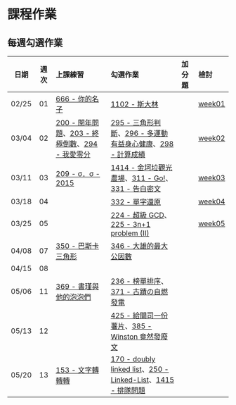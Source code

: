 # 課程作業

## 每週勾選作業

|  日期   |  週次  | 上課練習                                     | 勾選作業                                     | 加分題  | 檢討               |
| :---: | :--: | :--------------------------------------- | :--------------------------------------- | :--- | :--------------- |
| 02/25 |  01  | [666 - 你的名子][]                           | [1102 - 斯大林][]                           |      | [week01][week01] |
| 03/04 |  02  | [200 - 閏年問題][]、[203 - 終極倒數][]、[294 - 我愛零分][] | [295 - 三角形判斷][]、[296 - 多運動有益身心健康][]、[298 - 計算成績][] |      | [week02][week02] |
| 03/11 |  03  | [209 - σ．σ - 2015][]                     | [1414 - 金坷垃觀光農場][]、[311 - Go!][]、[331 - 告白密文][] |      | [week03][week03] |
| 03/18 |  04  |                                          | [332 - 單字還原][]                           |      | [week04][week04] |
| 03/25 |  05  |                                          | [224 - 超級 GCD][]、[225 - 3n+1 problem (II)][] |      | [week05][week05] |
| 04/08 |  07  | [350 - 巴斯卡三角形][] | [346 - 大雄的最大公因數][]                   |      |                  |
| 04/15 |  08  |                                          |                        |      |                 |
| 05/06 |  11  | [369 - 書瑾與他的泡泡們][] | [236 - 榜單排序][]、[371 - 古蹟の自燃發電][]  |      |              |
| 05/13 |  12  |  | [425 - 給開司一份薯片][]、[385 - Winston 竟然發廢文][]  |      |              |
| 05/20 |  13  | [153 - 文字轉轉轉][]  | [170 - doubly linked list][]、[250 - Linked-List][]、[1415 - 排隊問題][] |      | |


[666 - 你的名子]: http://neoj.sprout.tw/problem/666/
[1102 - 斯大林]: http://neoj.sprout.tw/problem/1102/
[295 - 三角形判斷]: http://neoj.sprout.tw/problem/295/
[296 - 多運動有益身心健康]: http://neoj.sprout.tw/problem/296/
[298 - 計算成績]: http://neoj.sprout.tw/problem/298/
[200 - 閏年問題]: http://neoj.sprout.tw/problem/200/
[203 - 終極倒數]: http://neoj.sprout.tw/problem/203/
[294 - 我愛零分]: http://neoj.sprout.tw/problem/294/
[1414 - 金坷垃觀光農場]: http://neoj.sprout.tw/problem/1414/
[209 - σ．σ - 2015]: http://neoj.sprout.tw/problem/209/
[311 - Go!]: http://neoj.sprout.tw/problem/311/
[331 - 告白密文]: http://neoj.sprout.tw/problem/331/
[332 - 單字還原]: http://neoj.sprout.tw/problem/332/
[224 - 超級 GCD]: http://neoj.sprout.tw/problem/224/
[225 - 3n+1 problem (II)]: http://neoj.sprout.tw/problem/225/
[346 - 大雄的最大公因數]: http://neoj.sprout.tw/problem/346/
[350 - 巴斯卡三角形]: http://neoj.sprout.tw/problem/350/
[369 - 書瑾與他的泡泡們]:http://neoj.sprout.tw/problem/369/
[236 - 榜單排序]:http://neoj.sprout.tw/problem/236/
[371 - 古蹟の自燃發電]:http://neoj.sprout.tw/problem/371/
[385 - Winston 竟然發廢文]:http://neoj.sprout.tw/problem/385/
[425 - 給開司一份薯片]:http://neoj.sprout.tw/problem/425/
[170 - doubly linked list]:http://neoj.sprout.tw/problem/170/
[250 - Linked-List]:http://neoj.sprout.tw/problem/250/
[1415 - 排隊問題]:http://neoj.sprout.tw/problem/1415/
[153 - 文字轉轉轉]:https://neoj.sprout.tw/problem/153/

[week01]: https://drive.google.com/open?id=0B_Qu9g2Wq4PbWUxDV2ZIcWlFVzA
[week02]: https://drive.google.com/open?id=0B8Sm4iboInAZVkF5ZkprWkdBejA
[week03]: https://hackmd.io/p/S1tjitFil#/
[week04]: https://drive.google.com/open?id=0B_Qu9g2Wq4PbTUo5Zi01WUw4TG8
[week05]: https://drive.google.com/open?id=0B_Qu9g2Wq4PbMExWR3kxeTViVjQ
